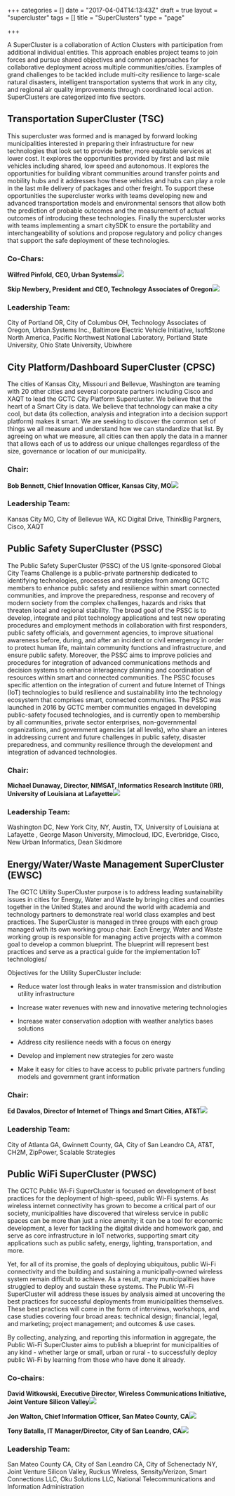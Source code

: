 +++
categories = []
date = "2017-04-04T14:13:43Z"
draft = true
layout = "supercluster"
tags = []
title = "SuperClusters"
type = "page"

+++


A SuperCluster is a collaboration of Action Clusters with participation from additional individual entities. This approach enables project teams to join forces and pursue shared objectives and common approaches for collaborative deployment across multiple communities/cities. Examples of grand challenges to be tackled include multi-city resilience to large-scale natural disasters, intelligent transportation systems that work in any city, and regional air quality improvements through coordinated local action. SuperClusters are categorized into five sectors.


## Transportation SuperCluster (TSC)


This supercluster was formed and is managed by forward looking municipalities interested in preparing their infrastructure for new technologies that look set to provide better, more equitable services at lower cost. It explores the opportunities provided by first and last mile vehicles including shared, low speed and autonomous. It explores the opportunities for building vibrant communities around transfer points and mobility hubs and it addresses how these vehicles and hubs can play a role in the last mile delivery of packages and other freight. To support these opportunities the supercluster works with teams developing new and advanced transportation models and environmental sensors that allow both the prediction of probable outcomes and the measurement of actual outcomes of introducing these technologies. Finally the supercluster works with teams implementing a smart citySDK to ensure the portability and interchangeability of solutions and propose regulatory and policy changes that support the safe deployment of these technologies.


### Co-Chars:


**Wilfred Pinfold, CEO, Urban Systems**![](/GCTC/uploads/2017/04/19/Wilfred_Pinfold.png)


**Skip Newbery, President and CEO, Technology Associates of Oregon**![](/GCTC/uploads/2017/04/19/skip_newberry.jpeg)


### Leadership Team:


City of Portland OR, City of Columbus OH, Technology Associates of Oregon, Urban.Systems Inc., Baltimore Electric Vehicle Initiative, IsoftStone North America, Pacific Northwest National Laboratory, Portland State University, Ohio State University, Ubiwhere


## City Platform/Dashboard SuperCluster (CPSC)


The cities of Kansas City, Missouri and Bellevue, Washington are teaming with 20 other cities and several corporate partners including Cisco and XAQT to lead the GCTC City Platform Supercluster. We believe that the heart of a Smart City is data. We believe that technology can make a city cool, but data (its collection, analysis and integration into a decision support platform) makes it smart.  We are seeking to discover the common set of things we all measure and understand how we can standardize that list. By agreeing on what we measure, all cities can then apply the data in a manner that allows each of us to address our unique challenges regardless of the size, governance or location of our municipality.


### Chair:


**Bob Bennett, Chief Innovation Officer, Kansas City, MO**![](/GCTC/uploads/2017/04/19/Bob%20Bennett%203-1.jpg)


### Leadership Team:


Kansas City MO, City of Bellevue WA, KC Digital Drive, ThinkBig Pargners, Cisco, XAQT


## Public Safety SuperCluster (PSSC)


The Public Safety SuperCluster (PSSC) of the US Ignite-sponsored Global City Teams Challenge is a public-private partnership dedicated to identifying technologies, processes and strategies from among GCTC members to enhance public safety and resilience within smart connected communities, and improve the preparedness, response and recovery of modern society from the complex challenges, hazards and risks that threaten local and regional stability. The broad goal of the PSSC is to develop, integrate and pilot technology applications and test new operating procedures and employment methods in collaboration with first responders, public safety officials, and government agencies, to improve situational awareness before, during, and after an incident or civil emergency in order to protect human life, maintain community functions and infrastructure, and ensure public safety.  Moreover, the PSSC aims to improve policies and procedures for integration of advanced communications methods and decision systems to enhance interagency planning and coordination of resources within smart and connected communities. The PSSC focuses specific attention on the integration of current and future Internet of Things (IoT) technologies to build resilience and sustainability into the technology ecosystem that comprises smart, connected communities.  The PSSC was launched in 2016 by GCTC member communities engaged in developing public-safety focused technologies, and is currently open to membership by all communities, private sector enterprises, non-governmental organizations, and government agencies (at all levels), who share an interes in addressing current and future challenges in public safety, disaster preparedness, and community resilience through the development and integration of advanced technologies.


### Chair:


**Michael Dunaway, Director, NIMSAT, Informatics Research Institute (IRI), University of Louisiana at Lafayette**![](/GCTC/uploads/2017/04/19/Michael%20Dunaway.jpg)


### Leadership Team:


Washington DC, New York City, NY, Austin, TX, University of Louisiana at Lafayette , George Mason University, Mimocloud, IDC, Everbridge, Cisco, New Urban Informatics, Dean Skidmore


## Energy/Water/Waste Management SuperCluster (EWSC)


The GCTC Utility SuperCluster purpose is to address leading sustainability issues in cities for Energy, Water and Waste by bringing cities and counties together in the United States and around the world with academia and technology partners to demonstrate real world class examples and best practices. The SuperCluster is managed in three groups with each group managed with its own working group chair. Each Energy, Water and Waste working group is responsible for managing active projects with a common goal to develop a common blueprint.  The blueprint will represent best practices and serve as a practical guide for the implementation IoT technologies/


Objectives for the Utility SuperCluster include:


* Reduce water lost through leaks in water transmission and distribution utility infrastructure

* Increase water revenues with new and innovative metering technologies

* Increase water conservation adoption with weather analytics bases solutions

* Address city resilience needs with a focus on energy

* Develop and implement new strategies for zero waste

* Make it easy for cities to have access to public private partners funding models and government grant information


### Chair:


**Ed Davalos, Director of Internet of Things and Smart Cities, AT&T**![](/GCTC/uploads/2017/04/19/Ed%20Davalos%20-%20Pic%201.1.gif)


### Leadership Team:


City of Atlanta GA, Gwinnett County, GA, City of San Leandro CA, AT&T, CH2M, ZipPower, Scalable Strategies


## Public WiFi SuperCluster (PWSC)


The GCTC Public Wi-Fi SuperCluster is focused on development of best practices for the deployment of high-speed, public Wi-Fi systems. As wireless internet connectivity has grown to become a critical part of our society, municipalities have discovered that wireless service in public spaces can be more than just a nice amenity; it can be a tool for economic development, a lever for tackling the digital divide and homework gap, and serve as core infrastructure in IoT networks, supporting smart city applications such as public safety, energy, lighting, transportation, and more.


Yet, for all of its promise, the goals of deploying ubiquitous, public Wi-Fi connectivity and the building and sustaining a municipally-owned wireless system remain difficult to achieve. As a result, many municipalities have struggled to deploy and sustain these systems. The Public Wi-Fi SuperCluster will address these issues by analysis aimed at uncovering the best practices for successful deployments from municipalities themselves. These best practices will come in the form of interviews, workshops, and case studies covering four broad areas: technical design; financial, legal, and marketing; project management; and outcomes & use cases.


By collecting, analyzing, and reporting this information in aggregate, the Public Wi-Fi SuperCluster aims to publish a blueprint for municipalities of any kind - whether large or small, urban or rural - to successfully deploy public Wi-Fi by learning from those who have done it already.


### Co-chairs:


**David Witkowski, Executive Director, Wireless Communications Initiative, Joint Venture Silicon Valley**![](/GCTC/uploads/2017/04/19/David%20Witkowski_Jacket_1920_1920-1.jpg)


**Jon Walton, Chief Information Officer, San Mateo County, CA**![](/GCTC/uploads/2017/04/19/JonWalton%20Image-2.jpeg)


**Tony Batalla, IT Manager/Director, City of San Leandro, CA**![](/GCTC/uploads/2017/04/19/Tony_Battala.jpg)


### Leadership Team:


San Mateo County CA, City of San Leandro CA, City of Schenectady NY, Joint Venture Silicon Valley, Ruckus Wireless, Sensity/Verizon, Smart Connections LLC, Oku Solutions LLC, National Telecommunications and Information Administration